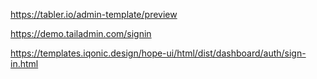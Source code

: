 https://tabler.io/admin-template/preview

https://demo.tailadmin.com/signin

https://templates.iqonic.design/hope-ui/html/dist/dashboard/auth/sign-in.html
